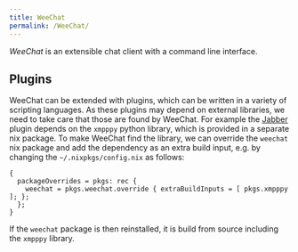 ```yaml
---
title: WeeChat
permalink: /WeeChat/
---
```


*WeeChat* is an extensible chat client with a command line interface.

Plugins
-------

WeeChat can be extended with plugins, which can be written in a variety of scripting languages. As these plugins may depend on external libraries, we need to take care that those are found by WeeChat. For example the [Jabber](https://weechat.org/scripts/source/jabber.py.html/) plugin depends on the `xmpppy` python library, which is provided in a separate nix package. To make WeeChat find the library, we can override the `weechat` nix package and add the dependency as an extra build input, e.g. by changing the `~/.nixpkgs/config.nix` as follows:

    {
      packageOverrides = pkgs: rec {
        weechat = pkgs.weechat.override { extraBuildInputs = [ pkgs.xmpppy ]; };
      };
    }

If the `weechat` package is then reinstalled, it is build from source including the `xmpppy` library.